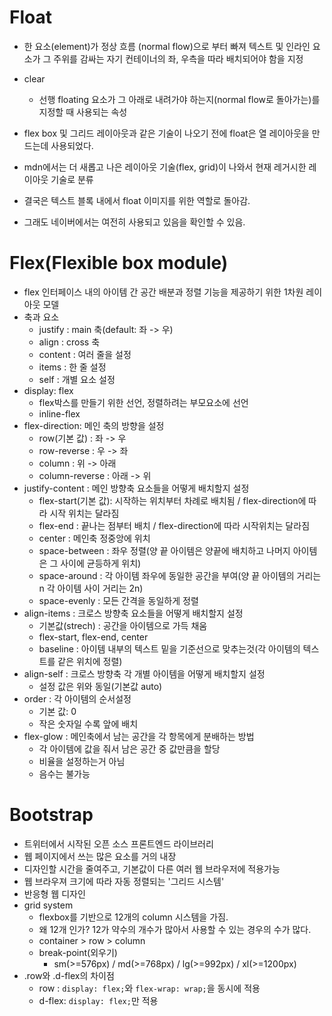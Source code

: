 # Float

* 한 요소(element)가 정상 흐름 (normal flow)으로 부터 빠져 텍스트 및 인라인 요소가 그 주위를 감싸는 자기 컨테이너의 좌, 우측을 따라 배치되어야 함을 지정
* clear
  * 선행 floating 요소가 그 아래로 내려가야 하는지(normal flow로 돌아가는)를  지정할 때 사용되는 속성

* flex box 및 그리드 레이아웃과 같은 기술이 나오기 전에 float은 열 레이아웃을 만드는데 사용되었다.
* mdn에서는 더 새롭고 나은 레이아웃 기술(flex, grid)이 나와서 현재 레거시한 레이아웃 기술로 분류
* 결국은 텍스트 블록 내에서 float 이미지를 위한 역할로 돌아감.
* 그래도 네이버에서는 여전히 사용되고 있음을 확인할 수 있음.



# Flex(Flexible box module)

* flex 인터페이스 내의 아이템 간 공간 배분과 정렬 기능을 제공하기 위한 1차원 레이아웃 모델
* 축과 요소
  * justify : main 축(default: 좌 -> 우)
  * align  : cross 축
  * content  : 여러 줄을 설정
  * items : 한 줄 설정
  * self : 개별 요소 설정
* display: flex
  * flex박스를 만들기 위한 선언, 정렬하려는 부모요소에 선언
  * inline-flex
* flex-direction: 메인 축의 방향을 설정
  * row(기본 값) : 좌 -> 우
  * row-reverse : 우 -> 좌
  * column : 위 -> 아래
  * column-reverse : 아래 -> 위
* justify-content : 메인 방향축 요소들을 어떻게 배치할지 설정
  * flex-start(기본 값): 시작하는 위치부터 차례로 배치됨 / flex-direction에 따라 시작 위치는 달라짐
  * flex-end : 끝나는 점부터 배치 / flex-direction에 따라 시작위치는 달라짐
  * center : 메인축 정중앙에 위치
  * space-between : 좌우 정렬(양 끝 아이템은 양끝에 배치하고 나머지 아이템은 그 사이에 균등하게 위치)
  * space-around : 각 아이템 좌우에 동일한 공간을 부여(양 끝 아이템의 거리는 n 각 아이템 사이 거리는 2n)
  * space-evenly : 모든 간격을 동일하게 정렬
* align-items : 크로스 방향축 요소들을 어떻게 배치할지 설정
  * 기본값(strech) : 공간을 아이템으로 가득 채움
  * flex-start, flex-end, center
  * baseline : 아이템 내부의 텍스트 밑을 기준선으로 맞추는것(각 아이템의 텍스트를 같은 위치에 정렬)
* align-self : 크로스 방향축 각 개별 아이템을 어떻게 배치할지 설정
  * 설정 값은 위와 동일(기본값 auto)
* order : 각 아이템의 순서설정
  * 기본 값: 0
  * 작은 숫자일 수록 앞에 배치
* flex-glow : 메인축에서 남는 공간을 각 항목에게 분배하는 방법
  * 각 아이템에 값을 줘서 남은 공간 중 값만큼을 할당
  * 비율을 설정하는거 아님
  * 음수는 불가능

# Bootstrap

* 트위터에서 시작된 오픈 소스 프론트엔드 라이브러리
* 웹 페이지에서 쓰는 많은 요소를 거의 내장
* 디자인할 시간을 줄여주고, 기본값이 다른 여러 웹 브라우저에 적용가능
* 웹 브라우져 크기에 따라 자동 정렬되는 '그리드 시스템'
* 반응형 웹 디자인
* grid system
  * flexbox를 기반으로 12개의 column 시스템을 가짐.
  * 왜 12개 인가? 12가 약수의 개수가 많아서 사용할 수 있는 경우의 수가 많다.
  * container > row > column
  * break-point(외우기)
    * sm(>=576px) / md(>=768px) / lg(>=992px) / xl(>=1200px)
* .row와 .d-flex의 차이점
  * row : `display: flex;`와 `flex-wrap: wrap;`을 동시에 적용
  * d-flex: `display: flex;`만 적용